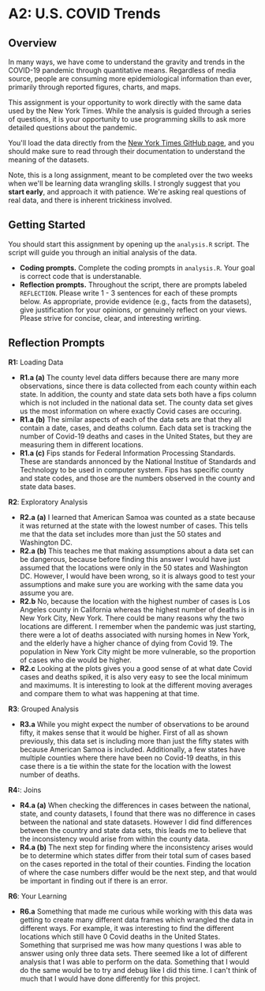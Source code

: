 # A2: U.S. COVID Trends

## Overview
In many ways, we have come to understand the gravity and trends in the COVID-19 pandemic through quantitative means. Regardless of media source, people are consuming more epidemiological information than ever, primarily through reported figures, charts, and maps.

This assignment is your opportunity to work directly with the same data used by the New York Times. While the analysis is guided through a series of questions, it is your opportunity to use programming skills to ask more detailed questions about the pandemic.

You'll load the data directly from the [New York Times GitHub page](https://github.com/nytimes/covid-19-data/), and you should make sure to read through their documentation to understand the meaning of the datasets.

Note, this is a long assignment, meant to be completed over the two weeks when we'll be learning data wrangling skills. I strongly suggest that you **start early**, and approach it with patience. We're asking real questions of real data, and there is inherent trickiness involved.

## Getting Started
You should start this assignment by opening up the `analysis.R` script. The script will guide you through an initial analysis of the data.

* **Coding prompts.** Complete the coding prompts in `analysis.R`.  Your goal is correct code that is understanable.
* **Reflection prompts.** Throughout the script, there are prompts labeled `REFLECTION`. Please write 1 - 3 sentences for each of these prompts below.
As appropriate, provide evidence (e.g., facts from the datasets), give justification for your opinions, or genuinely reflect on your views.  Please strive for concise, clear, and interesting wrirting.

## Reflection Prompts

**R1:** Loading Data
* **R1.a (a)** The county level data differs because there are many more observations, since there is data collected from each county within each state. In addition, the county and state data sets both have a fips column which is not included in the national data set. The county data set gives us the most information on where exactly Covid cases are occuring.
* **R1.a (b)** The similar aspects of each of the data sets are that they all contain a date, cases, and deaths column. Each data set is tracking the number of Covid-19 deaths and cases in the United States, but they are measuring them in different locations.
* **R1.a (c)** Fips stands for Federal Information Processing Standards. These are standards annonced by the National Institue of Standards and Technology to be used in computer system. Fips has specific county and state codes, and those are the numbers observed in the county and state data bases.

**R2**: Exploratory Analysis
* **R2.a (a)** I learned that American Samoa was counted as a state because it was returned at the state with the lowest number of cases. This tells me that the data set includes more than just the 50 states and Washington DC.
* **R2.a (b)** This teaches me that making assumptions about a data set can be dangerous, because before finding this answer I would have just assumed that the locations were only in the 50 states and Washington DC. However, I would have been wrong, so it is always good to test your assumptions and make sure you are working with the same data you assume you are.
* **R2.b** No, because the location with the highest number of cases is Los Angeles county in California whereas the highest number of deaths is in New York City, New York. There could be many reasons why the two locations are different. I remember when the pandemic was just starting, there were a lot of deaths associated with nursing homes in New York, and the elderly have a higher chance of dying from Covid 19. The population in New York City might be more vulnerable, so the proportion of cases who die would be higher.
* **R2.c** Looking at the plots gives you a good sense of at what date Covid cases and deaths spiked, it is also very easy to see the local minimum and maximums. It is interesting to look at the different moving averages and compare them to what was happening at that time.

**R3**: Grouped Analysis
* **R3.a** While you might expect the number of observations to be around fifty, it makes sense that it would be higher. First of all as shown previously, this data set is including more than just the fifty states with because American Samoa is included. Additionally, a few states have multiple counties where there have been no Covid-19 deaths, in this case there is a tie within the state for the location with the lowest number of deaths.

**R4:**: Joins
* **R4.a (a)** When checking the differences in cases between the national, state, and county datasets, I found that there was no difference in cases between the national and state datasets. However I did find differences between the country and state data sets, this leads me to believe that the inconsistency would arise from within the county data.
* **R4.a (b)** The next step for finding where the inconsistency arises would be to determine which states differ from their total sum of cases based on the cases reported in the total of their counties. Finding the location of where the case numbers differ would be the next step, and that would be important in finding out if there is an error.

**R6**: Your Learning
* **R6.a** Something that made me curious while working with this data was getting to create many different data frames which wrangled the data in different ways. For example, it was interesting to find the different locations which still have 0 Covid deaths in the United States. Something that surprised me was how many questions I was able to answer using only three data sets. There seemed like a lot of different analysis that I was able to perform on the data. Something that I would do the same would be to try and debug like I did this time. I can't think of much that I would have done differently for this project.
